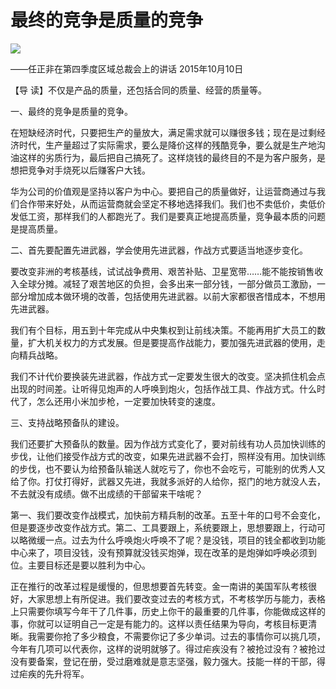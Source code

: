 # 最终的竞争是质量的竞争
<img class="pv" src="https://api.visitor.plantree.me/visitor-badge/pv?namespace=plantree.me&key=renzhengfei-speeches/最终的竞争是质量的竞争.md">



——任正非在第四季度区域总裁会上的讲话
2015年10月10日



【导  读】不仅是产品的质量，还包括合同的质量、经营的质量等。



一、最终的竞争是质量的竞争。

在短缺经济时代，只要把生产的量放大，满足需求就可以赚很多钱；现在是过剩经济时代，生产量超过了实际需求，要么是降价这样的残酷竞争，要么就是生产地沟油这样的劣质行为，最后把自己搞死了。这样烧钱的最终目的不是为客户服务，是想把竞争对手烧死以后赚客户大钱。

华为公司的价值观是坚持以客户为中心。要把自己的质量做好，让运营商通过与我们合作带来好处，从而运营商就会坚定不移地选择我们。我们也不卖低价，卖低价发低工资，那样我们的人都跑光了。我们是要真正地提高质量，竞争最本质的问题是提高质量。

二、首先要配置先进武器，学会使用先进武器，作战方式要适当地逐步变化。

要改变非洲的考核基线，试试战争费用、艰苦补贴、卫星宽带……能不能按销售收入全球分摊。减轻了艰苦地区的负担，会多出来一部分钱，一部分做员工激励，一部分增加成本做环境的改善，包括使用先进武器。以前大家都很吝惜成本，不想用先进武器。

我们有个目标，用五到十年完成从中央集权到让前线决策。不能再用扩大员工的数量，扩大机关权力的方式发展。但是要提高作战能力，要加强先进武器的使用，走向精兵战略。

我们不计代价要换装先进武器，作战方式一定要发生很大的改变。坚决抓住机会点出现的时间差。让听得见炮声的人呼唤到炮火，包括作战工具、作战方式。什么时代了，怎么还用小米加步枪，一定要加快转变的速度。

三、支持战略预备队的建设。

我们还要扩大预备队的数量。因为作战方式变化了，要对前线有功人员加快训练的步伐，让他们接受作战方式的改变，如果先进武器不会打，照样没有用。加快训练的步伐，也不要认为给预备队输送人就吃亏了，你也不会吃亏，可能别的优秀人又给了你。打仗打得好，武器又先进，我就多派好的人给你，抠门的地方就没人去，不去就没有成绩。做不出成绩的干部留来干啥呢？

第一、我们要改变作战模式，加快前方精兵制的改革。五至十年的口号不会变化，但是要逐步改变作战方式。第二、工具要跟上，系统要跟上，思想要跟上，行动可以略微缓一点。过去为什么呼唤炮火呼唤不了呢？是没钱，项目的钱全都收到功能中心来了，项目没钱，没有预算就没钱买炮弹，现在改革的是炮弹如呼唤必须到位。主要目标还是要以胜利为中心。

正在推行的改革过程是缓慢的，但思想要首先转变。金一南讲的美国军队考核很好，大家思想上有所促进。我们要改变过去的考核方式，不考核学历与能力，表格上只需要你填写今年干了几件事，历史上你干的最重要的几件事，你能做成这样的事，你就可以证明自己一定是有能力的。这样以责任结果为导向，考核目标更清晰。我需要你抢了多少粮食，不需要你记了多少单词。过去的事情你可以挑几项，今年有几项可以代表你，这样的说明就够了。得过疟疾没有？被抢过没有？被抢过没有要备案，登记在册，受过磨难就是意志坚强，毅力强大。技能一样的干部，得过疟疾的先升将军。
